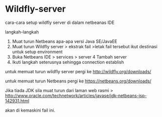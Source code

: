 # Wildfly-server
cara-cara setup wildfly server di dalam netbeanas IDE

langkah-langkah

1. Muat turun Netbeans apa-apa versi Java SE/JavaEE
2. Muat turun Wildfly server > ekstrak fail >letak fail tersebut ikut destinasi untuk setup environment
3. Buka Netbeans IDE > services > server
4 Tambah server
5. Ikuti langkah seterusnya sehingga connection establish



untuk memuat turun wildfly server pergi ke  http://wildfly.org/downloads/

untuk memuat turun Netbeans pergi ke https://netbeans.org/downloads/

Jika tiada JDK sila muat turun dari laman web rasmi >  http://www.oracle.com/technetwork/articles/javase/jdk-netbeans-jsp-142931.html

akan di kemaskini fail ini.
